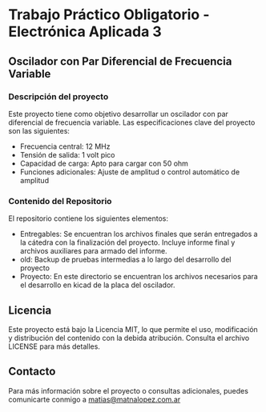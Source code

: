 # Trabajo Práctico Obligatorio - Electrónica Aplicada 3

## Oscilador con Par Diferencial de Frecuencia Variable

### Descripción del proyecto

Este proyecto tiene como objetivo desarrollar un oscilador con par diferencial de frecuencia variable. Las especificaciones clave del proyecto son las siguientes:

* Frecuencia central: 12 MHz
* Tensión de salida: 1 volt pico
* Capacidad de carga: Apto para cargar con 50 ohm
* Funciones adicionales: Ajuste de amplitud o control automático de amplitud

### Contenido del Repositorio

El repositorio contiene los siguientes elementos:

* Entregables: Se encuentran los archivos finales que serán entregados a la cátedra con la finalización del proyecto. Incluye informe final y archivos auxiliares para armado del informe.
* old: Backup de pruebas intermedias a lo largo del desarrollo del proyecto
* Proyecto: En este directorio se encuentran los archivos necesarios para el desarrollo en kicad de la placa del oscilador.

## Licencia
Este proyecto está bajo la Licencia MIT, lo que permite el uso, modificación y distribución del contenido con la debida atribución. Consulta el archivo LICENSE para más detalles.

## Contacto
Para más información sobre el proyecto o consultas adicionales, puedes comunicarte conmigo a matias@matnalopez.com.ar

